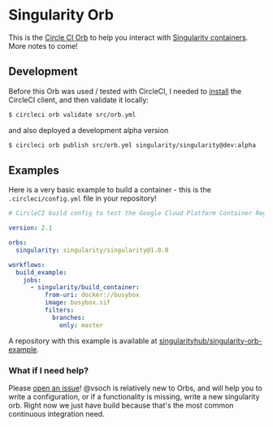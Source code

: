 # Singularity Orb

This is the [Circle CI Orb](https://circleci.com/orbs/registry/) to help you 
interact with [Singularity containers](https://www.github.com/sylabs/singularity).
More notes to come!

## Development

Before this Orb was used / tested with CircleCI, I needed to [install](https://circleci.com/docs/2.0/creating-orbs/)
the CircleCI client, and then validate it locally:

```bash
$ circleci orb validate src/orb.yml
```

and also deployed a development alpha version

```bash
$ circleci orb publish src/orb.yml singularity/singularity@dev:alpha
```

## Examples

Here is a very basic example to build a container - this is the `.circleci/config.yml`
file in your repository!

```yaml
# CircleCI build config to test the Google Cloud Platform Container Registry Orb published by CircleCI

version: 2.1

orbs:
  singularity: singularity/singularity@1.0.0

workflows:
  build_example:
    jobs:
      - singularity/build_container:
          from-uri: docker://busybox 
          image: busybox.sif 
          filters:
            branches:
              only: master
```

A repository with this example is available at 
[singularityhub/singularity-orb-example](https://github.com/singularityhub/singularity-orb-example).

### What if I need help?

Please [open an issue](https://www.github.com/singularityhub/singularity-orb)!
@vsoch is relatively new to Orbs, and will help you to write a configuration,
or if a functionality is missing, write a new singularity orb. Right now
we just have build because that's the most common continuous integration need.
